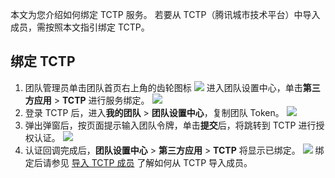 本文为您介绍如何绑定 TCTP 服务。
若要从 TCTP（腾讯城市技术平台）中导入成员，需按照本文指引绑定 TCTP。

## 绑定 TCTP[](id:bind)
1.  团队管理员单击团队首页右上角的齿轮图标 <img src ="https://qcloudimg.tencent-cloud.cn/raw/4ff37173063ae40ad1a88c25bb473590.png" style ="margin:0"> 进入团队设置中心，单击**第三方应用** > **TCTP** 进行服务绑定。
![](https://qcloudimg.tencent-cloud.cn/raw/b017c71c978e362d0e1c01b49b3ceb6d.png)
2.  登录 TCTP 后，进入**我的团队** > **团队设置中心**，复制团队 Token。
![](https://qcloudimg.tencent-cloud.cn/raw/b89ddd81ea396453d38af765625f19af.png)
3.  弹出弹窗后，按页面提示输入团队令牌，单击**提交**后，将跳转到 TCTP 进行授权认证。
![](https://qcloudimg.tencent-cloud.cn/raw/501656eff5b8838e28293bb9357ed28f.png)
4.  认证回调完成后，**团队设置中心** > **第三方应用** > **TCTP** 将显示已绑定。
![](https://qcloudimg.tencent-cloud.cn/raw/9b05433b17dca263f1c9169511bde9b2.png)
绑定后请参见 [导入 TCTP 成员](https://cloud.tencent.com/document/product/1113/73992) 了解如何从 TCTP 导入成员。
